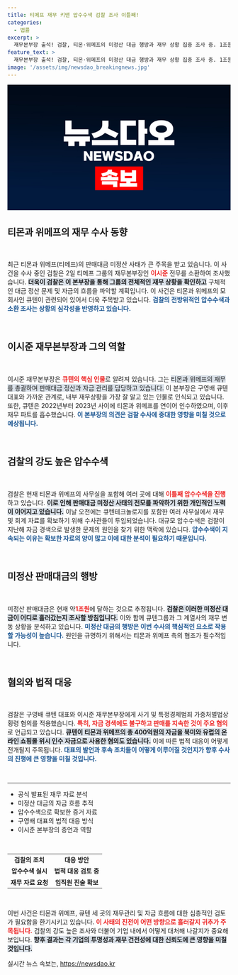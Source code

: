 ```yaml
---
title: 티메프 재무 키맨 압수수색 검찰 조사 이틀째!
categories:
  - 법률
excerpt: >
  재무본부장 출석! 검찰, 티몬·위메프의 미정산 대금 행방과 재무 상황 집중 조사 중. 1조원의 대금과 사기 혐의가 얽힌 이 사건의 진실은? 클릭이면 알 수 있습니다!
feature_text: >
  재무본부장 출석! 검찰, 티몬·위메프의 미정산 대금 행방과 재무 상황 집중 조사 중. 1조원의 대금과 사기 혐의가 얽힌 이 사건의 진실은? 클릭이면 알 수 있습니다!
image: '/assets/img/newsdao_breakingnews.jpg'
---
```


<p><img src="/assets/img/newsdao_breakingnews.jpg" alt="implanttips 속보" /></p>

<h2 data-ke-size="size26">티몬과 위메프의 재무 수사 동향</h2>

<p data-ke-size="size16">&nbsp;</p>

<p>최근 티몬과 위메프(티메프)의 판매대금 미정산 사태가 큰 주목을 받고 있습니다. 이 사건을 수사 중인 검찰은 2일 티메프 그룹의 재무본부장인 <b><span style="color: #ee2323;">이시준</span></b> 전무를 소환하여 조사했습니다. <b><span style="background-color: #21538527;">더욱이 검찰은 이 본부장을 통해 그룹의 전체적인 재무 상황을 확인하고</span></b> 구체적인 대금 정산 문제 및 자금의 흐름을 파악할 계획입니다. 이 사건은 티몬과 위메프의 모회사인 큐텐이 관련되어 있어서 더욱 주목받고 있습니다. <b><span style="color: #1a5490;">검찰의 전방위적인 압수수색과 소환 조사는 상황의 심각성을 반영하고 있습니다.</span></b></p>

<p data-ke-size="size16">&nbsp;</p>

<h2 data-ke-size="size26">이시준 재무본부장과 그의 역할</h2>

<p data-ke-size="size16">&nbsp;</p>

<p>이시준 재무본부장은 <b><span style="color: #ee2323;">큐텐의 핵심 인물</span></b>로 알려져 있습니다. 그는 <?b><span style="background-color: #21538527;">티몬과 위메프의 재무를 총괄하며 판매대금 정산과 자금 관리를 담당하고 있습니다.</span></b> 이 본부장은 구영배 큐텐 대표와 가까운 관계로, 내부 재무상황을 가장 잘 알고 있는 인물로 인식되고 있습니다. 또한, 큐텐은 2022년부터 2023년 사이에 티몬과 위메프를 연이어 인수하였으며, 이후 재무 파트를 흡수했습니다. <b><span style="color: #1a5490;">이 본부장의 의견은 검찰 수사에 중대한 영향을 미칠 것으로 예상됩니다.</span></b></p>

<p data-ke-size="size16">&nbsp;</p>

<h2 data-ke-size="size26">검찰의 강도 높은 압수수색</h2>

<p data-ke-size="size16">&nbsp;</p>

<p>검찰은 현재 티몬과 위메프의 사무실을 포함해 여러 곳에 대해 <b><span style="color: #ee2323;">이틀째 압수수색을 진행</span></b>하고 있습니다. <b><span style="background-color: #21538527;">이로 인해 판매대금 미정산 사태의 전모를 파악하기 위한 개인적인 노력이 이어지고 있습니다.</span></b> 이날 오전에는 큐텐테크놀로지를 포함한 여러 사무실에서 재무 및 회계 자료를 확보하기 위해 수사관들이 투입되었습니다. 대규모 압수수색은 검찰이 지난해 자금 경색으로 발생한 문제의 원인을 찾기 위한 맥락에 있습니다. <b><span style="color: #1a5490;">압수수색이 지속되는 이유는 확보한 자료의 양이 많고 이에 대한 분석이 필요하기 때문입니다.</span></b></p>

<p data-ke-size="size16">&nbsp;</p>

<h2 data-ke-size="size26">미정산 판매대금의 행방</h2>

<p data-ke-size="size16">&nbsp;</p>

<p>미정산 판매대금은 현재 약<strong style="color: #ee2323;">1조원</strong>에 달하는 것으로 추정됩니다. <b><span style="background-color: #21538527;">검찰은 이러한 미정산 대금이 어디로 흘러갔는지 조사할 방침입니다.</span></b> 이와 함께 큐텐그룹과 그 계열사의 재무 변동 상황을 분석하고 있습니다. <b><span style="color: #1a5490;">미정산 대금의 행방은 이번 수사의 핵심적인 요소로 작용할 가능성이 높습니다.</span></b> 원인을 규명하기 위해서는 티몬과 위메프 측의 협조가 필수적입니다.</p>

<p data-ke-size="size16">&nbsp;</p>

<h2 data-ke-size="size26">혐의와 법적 대응</h2>

<p data-ke-size="size16">&nbsp;</p>

<p>검찰은 구영배 큐텐 대표와 이시준 재무본부장에게 사기 및 특정경제범죄 가중처벌법상 횡령 혐의를 적용했습니다. <b><span style="color: #ee2323;">특히, 자금 경색에도 불구하고 판매를 지속한 것이 주요 혐의</span></b>로 언급되고 있습니다. <b><span style="background-color: #21538527;">큐텐이 티몬과 위메프의 총 400억원의 자금을 북미와 유럽의 온라인 쇼핑몰 위시 인수 자금으로 사용한 혐의도 있습니다.</span></b> 이에 따른 법적 대응이 어떻게 전개될지 주목됩니다. <b><span style="color: #1a5490;">대표의 발언과 후속 조치들이 어떻게 이루어질 것인지가 향후 수사의 진행에 큰 영향을 미칠 것입니다.</span></b></p>

<p data-ke-size="size16">&nbsp;</p>

<hr/>

<ul>
    <li>공식 발표된 재무 자료 분석</li>
    <li>미정산 대금의 자금 흐름 추적</li>
    <li>압수수색으로 확보한 증거 자료</li>
    <li>구영배 대표의 법적 대응 방식</li>
    <li>이시준 본부장의 증언과 역할</li>
</ul>

<p data-ke-size="size16">&nbsp;</p>

<table>
    <tr>
        <td style="text-align: center; height: 17px;"><b>검찰의 조치</b></td>
        <td style="text-align: center; height: 17px;"><b>대응 방안</b></td>
    </tr>
    <tr>
        <td style="text-align: center; height: 17px;"><b>압수수색 실시</b></td>
        <td style="text-align: center; height: 17px;"><b>법적 대응 검토 중</b></td>
    </tr>
    <tr>
        <td style="text-align: center; height: 17px;"><b>재무 자료 요청</b></td>
        <td style="text-align: center; height: 17px;"><b>임직원 진술 확보</b></td>
    </tr>
</table>

<p data-ke-size="size16">&nbsp;</p>

<p>이번 사건은 티몬과 위메프, 큐텐 세 곳의 재무관리 및 자금 흐름에 대한 심층적인 검토가 필요함을 환기시키고 있습니다. <b><span style="color: #ee2323;">이 사태의 진전이 어떤 방향으로 흘러갈지 귀추가 주목됩니다.</span></b> 검찰의 강도 높은 조사와 더불어 기업 내에서 어떻게 대처해 나갈지가 중요해 보입니다. <b><span style="background-color: #21538527;">향후 결과는 각 기업의 투명성과 재무 건전성에 대한 신뢰도에 큰 영향을 미칠 것입니다.</span></b></p>
실시간 뉴스 속보는, <a href="https://newsdao.kr" rel="dofollow">https://newsdao.kr</a>


